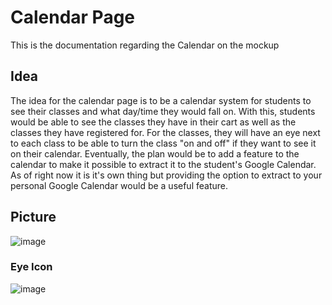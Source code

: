 # Calendar Page
This is the documentation regarding the Calendar on the mockup
## Idea
The idea for the calendar page is to be a calendar system for students to see their classes and what day/time they would fall on. With this, students would be able to see the classes they have in their cart as well as the classes they have registered for. For the classes, they will have an eye next to each class to be able to turn the class "on and off" if they want to see it on their calendar.
Eventually, the plan would be to add a feature to the calendar to make it possible to extract it to the student's Google Calendar. As of right now it is it's own thing but providing the option to extract to your personal Google Calendar would be a useful feature.
## Picture
![image](https://github.com/jeffreywallphd/Course-Registration-and-Audit-System/assets/147175765/54bda646-fe98-44a1-9aee-4de0c3dbd0fb)
### Eye Icon
![image](https://github.com/jeffreywallphd/Course-Registration-and-Audit-System/assets/147175765/bd84b1da-4615-448f-b3af-55318cdacde5)

